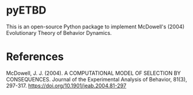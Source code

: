 # pyETBD

This is an open-source Python package to implement McDowell's (2004) Evolutionary Theory of Behavior Dynamics.




# References

McDowell, J. J. (2004). A COMPUTATIONAL MODEL OF SELECTION BY CONSEQUENCES. Journal of the Experimental Analysis of Behavior, 81(3), 297-317. https://doi.org/10.1901/jeab.2004.81-297
